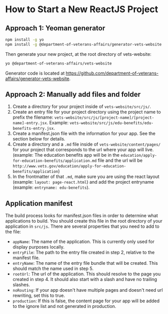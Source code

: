 # How to Start a New ReactJS Project

## Approach 1: Yeoman generator

```bash
npm install -g yo
npm install -g @department-of-veterans-affairs/generator-vets-website
```

Then generate your new project, at the root directory of vets-website:

```bash
yo @department-of-veterans-affairs/vets-website
```

Generator code is located at https://github.com/department-of-veterans-affairs/generator-vets-website.

## Approach 2: Manually add files and folder

1. Create a directory for your project inside of `vets-website/src/js/`. 
2. Create an entry file for your project directory using the project name to prefix the filename: `vets-website/src/js/[project-name]/[project-name]-entry.jsx`. Example: `vets-website/src/js/edu-benefits/edu-benefits-entry.jsx`.
3. Create a manifest.json file with the information for your app. See the section below for details.
4. Create a directory and a `.md` file inside of `vets-website/content/pages/` for your project that corresponds to the url where your app will live. (example: The education benefits app will be in the `education/apply-for-education-benefits/application.md` file and the url will be `http://www.vets.gov/education/apply-for-education-benefits/application`)
5. In the frontmatter of that `.md`, make sure you are using the react layout (example: `layout: page-react.html`) and add the project entryname (example: `entryname: edu-benefits`).

## Application manifest

The build process looks for manifest.json files in order to determine what applications to build. You should create this file in the root directory of your application in `src/js`. There are several properties that you need to add to the file:

- `appName`: The name of the application. This is currently only used for display purposes locally.
- `entryFile`: The path to the entry file created in step 2, relative to the manifest file.
- `entryName`: The name of the entry file bundle that will be created. This should match the name used in step 5.
- `rootUrl`: The url of the application. This should resolve to the page you created in step 4. It should also start with a slash and have no trailing slashes.
- `noRouting`: If your app doesn't have multiple pages and doesn't need url rewriting, set this to true.
- `production`: If this is false, the content page for your app will be added to the ignore list and not generated in production.
